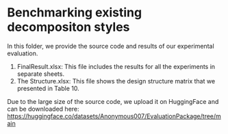 # Benchmarking existing decompositon styles
In this folder, we provide the source code and results of our experimental evaluation. 

1. FinalResult.xlsx: This file includes the results for all the experiments in separate sheets.
2. The Structure.xlsx: This file shows the design structure matrix that we presented in Table 10. 

Due to the large size of the source code, we upload it on HuggingFace and can be downloaded here:
https://huggingface.co/datasets/Anonymous007/EvaluationPackage/tree/main
